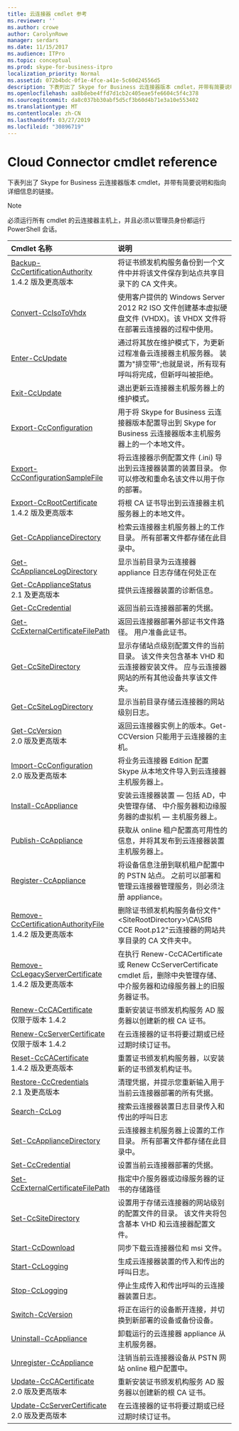 ```yaml
---
title: 云连接器 cmdlet 参考
ms.reviewer: ''
ms.author: crowe
author: CarolynRowe
manager: serdars
ms.date: 11/15/2017
ms.audience: ITPro
ms.topic: conceptual
ms.prod: skype-for-business-itpro
localization_priority: Normal
ms.assetid: 072b4bdc-0f1e-4fce-a41e-5c60d24556d5
description: 下表列出了 Skype for Business 云连接器版本 cmdlet，并带有简要说明和指向详细信息的链接。
ms.openlocfilehash: aa8b8ebe4ffd7d1cb2c405eae5fe6604c5f4c378
ms.sourcegitcommit: da8c037bb30abf5d5cf3b60d4b71e3a10e553402
ms.translationtype: MT
ms.contentlocale: zh-CN
ms.lasthandoff: 03/27/2019
ms.locfileid: "30896719"
---
```

# <a name="cloud-connector-cmdlet-reference"></a>Cloud Connector cmdlet reference
 
下表列出了 Skype for Business 云连接器版本 cmdlet，并带有简要说明和指向详细信息的链接。
  
> [!NOTE]
> 必须运行所有 cmdlet 的云连接器主机上，并且必须以管理员身份都运行 PowerShell 会话。 
  
|**Cmdlet 名称**|**说明**|
|:-----|:-----|
|[Backup-CcCertificationAuthority](backup-cccertificationauthority.md) <br/> 1.4.2 版及更高版本  <br/> |将证书颁发机构服务备份到一个文件中并将该文件保存到站点共享目录下的 CA 文件夹。     <br/> |
|[Convert-CcIsoToVhdx](convert-ccisotovhdx.md) <br/> |使用客户提供的 Windows Server 2012 R2 ISO 文件创建基本虚拟硬盘文件 (VHDX)。该 VHDX 文件将在部署云连接器的过程中使用。  <br/> |
|[Enter-CcUpdate](enter-ccupdate.md) <br/> |通过将其放在维护模式下，为更新过程准备云连接器主机服务器。 装置为"排空带";也就是说，所有现有呼叫将完成，但新呼叫被拒绝。  <br/> |
|[Exit-CcUpdate](exit-ccupdate.md) <br/> |退出更新云连接器主机服务器上的维护模式。  <br/> |
|[Export-CcConfiguration](export-ccconfiguration.md) <br/> | 用于将 Skype for Business 云连接器版本配置导出到 Skype for Business 云连接器版本主机服务器上的一个本地文件。 <br/> |
|[Export-CcConfigurationSampleFile](export-ccconfigurationsamplefile.md) <br/> |将云连接器示例配置文件 (.ini) 导出到云连接器装置的装置目录。 你可以修改和重命名该文件以用于你的部署。  <br/> |
|[Export-CcRootCertificate](export-ccrootcertificate.md) <br/> 1.4.2 版及更高版本   <br/> |将根 CA 证书导出到云连接器主机服务器上的本地文件。  <br/> |
|[Get-CcApplianceDirectory](get-ccappliancedirectory.md) <br/> |检索云连接器主机服务器上的工作目录。 所有部署文件都存储在此目录中。  <br/> |
|[Get-CcApplianceLogDirectory](get-ccappliancelogdirectory.md) <br/> |显示当前目录为云连接器 appliance 日志存储在何处正在  <br/> |
|[Get-CcApplianceStatus](get-ccappliancestatus.md) <br/> 2.1 及更高版本  <br/> |提供云连接器装置的诊断信息。  <br/> |
|[Get-CcCredential](get-cccredential.md) <br/> |返回当前云连接器部署的凭据。  <br/> |
|[Get-CcExternalCertificateFilePath](get-ccexternalcertificatefilepath.md) <br/> |返回云连接器部署外部证书文件路径。 用户准备此证书。  <br/> |
|[Get-CcSiteDirectory](get-ccsitedirectory.md) <br/> |显示存储站点级别配置文件的当前目录。 该文件夹包含基本 VHD 和云连接器安装文件。 应与云连接器网站的所有其他设备共享该文件夹。  <br/> |
|[Get-CcSiteLogDirectory](get-ccsitelogdirectory.md) <br/> |显示当前目录存储云连接器的网站级别日志。  <br/> |
|[Get-CcVersion](get-ccversion.md) <br/> 2.0 版及更高版本  <br/> |返回云连接器实例上的版本。Get-CCVersion 只能用于云连接器的主机。  <br/> |
|[Import-CcConfiguration](import-ccconfiguration.md) <br/> 2.0 版及更高版本  <br/> |将业务云连接器 Edition 配置 Skype 从本地文件导入到云连接器主机服务器上。  <br/> |
|[Install-CcAppliance](install-ccappliance.md) <br/> |安装云连接器装置 — 包括 AD，中央管理存储、 中介服务器和边缘服务器的虚拟机 — 主机服务器上。  <br/> |
|[Publish-CcAppliance](publish-ccappliance.md) <br/> | 获取从 online 租户配置高可用性的信息，并将其发布到云连接器装置主机服务器上。 <br/> |
|[Register-CcAppliance](register-ccappliance.md) <br/> | 将设备信息注册到联机租户配置中的 PSTN 站点。 之前可以部署和管理云连接器管理服务，则必须注册 appliance。 <br/> |
|[Remove-CcCertificationAuthorityFile](remove-cccertificationauthorityfile.md) <br/> 1.4.2 版及更高版本  <br/> |删除证书颁发机构服务备份文件"\<SiteRootDirectory\>\CA\SfB CCE Root.p12"云连接器的网站共享目录的 CA 文件夹中。  <br/> |
|[Remove-CcLegacyServerCertificate](remove-cclegacyservercertificate.md) <br/> 1.4.2 版及更高版本  <br/> |在执行 Renew-CcCACertificate 或 Renew CcServerCertificate cmdlet 后，删除中央管理存储、中介服务器和边缘服务器上的旧服务器证书。  <br/> |
|[Renew-CcCACertificate](renew-cccacertificate.md) <br/> 仅限于版本 1.4.2  <br/> |重新安装证书颁发机构服务 AD 服务器以创建新的根 CA 证书。  <br/> |
|[Renew-CcServerCertificate](renew-ccservercertificate.md) <br/> 仅限于版本 1.4.2  <br/> |在云连接器的证书将要过期或已经过期时续订证书。  <br/> |
|[Reset-CcCACertificate](reset-cccacertificate.md) <br/> 1.4.2 版及更高版本  <br/> |重置证书颁发机构服务器，以安装新的证书颁发机构证书。  <br/> |
|[Restore-CcCredentials](restore-cccredentials.md) <br/> 2.1 及更高版本  <br/> |清理凭据，并提示您重新输入用于当前云连接器部署的所有凭据。  <br/> |
|[Search-CcLog](search-cclog.md) <br/> |搜索云连接器装置日志目录传入和传出的呼叫日志  <br/> |
|[Set-CcApplianceDirectory](set-ccappliancedirectory.md) <br/> |云连接器主机服务器上设置的工作目录。 所有部署文件都存储在此目录中。  <br/> |
|[Set-CcCredential](set-cccredential.md) <br/> |设置当前云连接器部署的凭据。  <br/> |
|[Set-CcExternalCertificateFilePath](set-ccexternalcertificatefilepath.md) <br/> |指定中介服务器或边缘服务器的证书的存储路径  <br/> |
|[Set-CcSiteDirectory](set-ccsitedirectory.md) <br/> |设置用于存储云连接器的网站级别的配置文件的目录。 该文件夹将包含基本 VHD 和云连接器配置文件。  <br/> |
|[Start-CcDownload](start-ccdownload.md) <br/> |同步下载云连接器位和 msi 文件。  <br/> |
|[Start-CcLogging](start-cclogging.md) <br/> |生成云连接器装置的传入和传出的呼叫日志。  <br/> |
|[Stop-CcLogging](stop-cclogging.md) <br/> |停止生成传入和传出呼叫的云连接器装置日志。  <br/> |
|[Switch-CcVersion](switch-ccversion.md) <br/> |将正在运行的设备断开连接，并切换到新部署的设备或备份设备。  <br/> |
|[Uninstall-CcAppliance](uninstall-ccappliance.md) <br/> |卸载运行的云连接器 appliance 从主机服务器。  <br/> |
|[Unregister-CcAppliance](unregister-ccappliance.md) <br/> |注销当前云连接器设备从 PSTN 网站 online 租户配置中。  <br/> |
|[Update-CcCACertificate](update-cccacertificate.md) <br/> 2.0 版及更高版本  <br/> |重新安装证书颁发机构服务 AD 服务器以创建新的根 CA 证书。  <br/> |
|[Update-CcServerCertificate](update-ccservercertificate.md) <br/> 2.0 版及更高版本  <br/> |在云连接器的证书将要过期或已经过期时续订证书。  <br/> |
   

